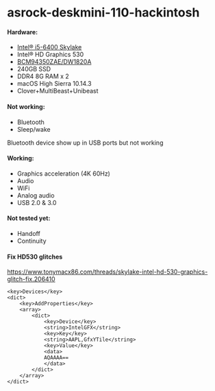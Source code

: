 # asrock-deskmini-110-hackintosh

#### Hardware:
* [Intel® i5-6400 Skylake](https://ark.intel.com/products/88185/Intel-Core-i5-6400-Processor-6M-Cache-up-to-3-30-GHz-)
* Intel® HD Graphics 530
* [BCM94350ZAE/DW1820A](https://www.tonymacx86.com/threads/bcm94350zae-dw1820a-only-802-11n-wifi-and-no-bluetooth-devices.250592/page-4)
* 240GB SSD
* DDR4 8G RAM x 2
* macOS High Sierra 10.14.3
* Clover+MultiBeast+Unibeast

#### Not working:
* Bluetooth
* Sleep/wake

Bluetooth device show up in USB ports but not working

#### Working:
* Graphics acceleration (4K 60Hz)
* Audio
* WiFi
* Analog audio
* USB 2.0 & 3.0

#### Not tested yet:
* Handoff
* Continuity

#### Fix HD530 glitches
https://www.tonymacx86.com/threads/skylake-intel-hd-530-graphics-glitch-fix.206410
```
<key>Devices</key>
<dict>
    <key>AddProperties</key>
    <array>
        <dict>
            <key>Device</key>
            <string>IntelGFX</string>
            <key>Key</key>
            <string>AAPL,GfxYTile</string>
            <key>Value</key>
            <data>
            AQAAAA==
            </data>
        </dict>
    </array>
</dict>
```
